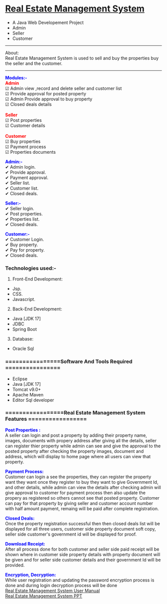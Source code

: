 # <a href="" target="_blank">Real Estate Management System</a> 
- A Java Web Developement Project
- Admin
- Seller
- Customer 

<hr>
<bold>About:</bold><br>
  Real Estate Management System is used to sell and buy the properties buy the seller and the customer.
<hr>

<span style="color:blue">**Modules:-**</span><br>
<span style="color:red">**Admin**</span><br>
<span>&#9745;</span> Admin view ,record and delete seller and customer list<br>
<span>&#9745;</span> Provide approval for posted property<br>
<span>&#9745;</span> Admin Provide approval to buy property<br>
<span>&#9745;</span> Closed deals details<br>
<br>
<span style="color:red">**Seller**</span><br>
<span>&#9745;</span> Post properties<br>
<span>&#9745;</span> Customer details<br>
<br>
<span style="color:red">**Customer**</span><br>
<span>&#9745;</span> Buy properties<br>
<span>&#9745;</span> Payment process<br>
<span>&#9745;</span> Properties documents<br>

<span style="color:blue">**Admin:-**</span><br>
<span>&#10004;</span> Admin login.<br>
<span>&#10004;</span> Provide approval.<br>
<span>&#10004;</span> Payment approval.<br>
<span>&#10004;</span> Seller list.<br>
<span>&#10004;</span> Customer list.<br>
<span>&#10004;</span> Closed deals.<br>

<span style="color:blue">**Seller:-**</span><br>
<span>&#10004;</span> Seller login.<br>
<span>&#10004;</span> Post properties.<br>
<span>&#10004;</span> Properties list.<br>
<span>&#10004;</span> Closed deals. <br>


<span style="color:blue">**Customer:-**</span><br>
<span>&#10004;</span> Customer Login.<br>
<span>&#10004;</span> Buy property.<br>
<span>&#10004;</span> Pay for property.<br>
<span>&#10004;</span> Closed deals.<br>


### Technologies used:-
1. Front-End Development:
- Jsp.
- CSS.
- Javascript.

2. Back-End Development:
- Java [JDK 17]
- JDBC
- Spring Boot

3. Database:
- Oracle Sql

### ================Software And Tools Required ================
- Eclipse
- Java [JDK 17]
- Tomcat v9.0+
- Apache Maven
- Editor Sql developer


### =================Real Estate Management System Features  =================
<span style="color:blue">**Post Properties :**</span><br>
       A seller can login and post a property by adding their property name, images, documents with propery address after giving all the details, seller can register thier property while
       admin can see and give the approval to the posted property after checking the property images, document and address, which will display to home page where all users can view that property.
       
<span style="color:blue">**Payment Process:**</span><br>
      Customer can login a see the properties, they can register the property want they want once they register to buy they want to give Government Id, and other details, while admin can view
      the details after checking admin will give approval to customer for payment process then also update the propery as registered so others cannot see that posted property. Customer can pay
      for that property by giving seller and customer account number with half amount payment, remaing will be paid after complete registration.
      
<span style="color:blue">**Closed Deals:**</span><br>
     Once the property registration successful then then closed deals list will be displayed for all three users, customer side property document soft copy, seller side customer's government id will be displayed for proof.
     
<span style="color:blue">**Download Receipt:**</span><br>
     After all process done for both customer and seller side paid receipt will be shown where in customer side property details with property document will be given and for seller side customer details and their government Id will be provided.

<span style="color:blue">**Encryption, Decryption:**</span><br>
     While user registration and updating the password encryption process is done and during login decryption process will be done
<br><a href=""> Real Estate Management System  User Manual</a><br>
<a href=""> Real Estate Management System  PPT</a>
